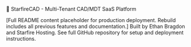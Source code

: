 🚨 StarfireCAD - Multi-Tenant CAD/MDT SaaS Platform

[Full README content placeholder for production deployment. Rebuild includes all previous features and documentation.]
Built by Ethan Bragdon and Starfire Hosting. See full GitHub repository for setup and deployment instructions.
